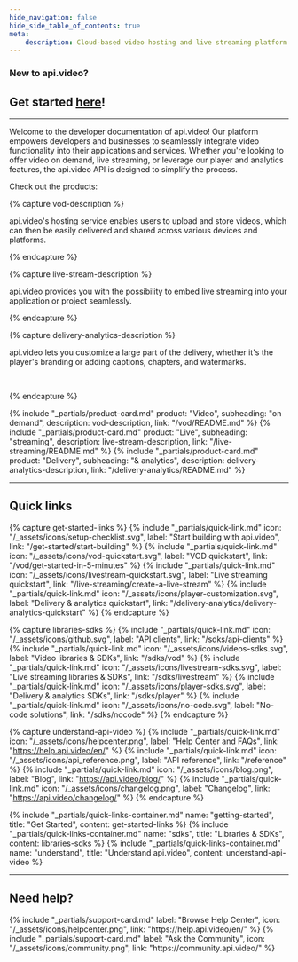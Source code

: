 ```yaml
---
hide_navigation: false
hide_side_table_of_contents: true
meta: 
    description: Cloud-based video hosting and live streaming platform with analytics. Mobile and web SDKs for VOD, live streaming, and player for NodeJS, Javascript, Typescript, Python, Go, PHP, C#, iOS Swift, Android Kotlin.
---
```


<div class="section-header">

### New to api.video?

## Get started [here](/get-started/start-building.md)!

<hr>

</div>

Welcome to the developer documentation of api.video! Our platform empowers developers and businesses to seamlessly integrate video functionality into their applications and services. Whether you're looking to offer video on demand, live streaming, or leverage our player and analytics features, the api.video API is designed to simplify the process.

Check out the products:

<div class="product-cards">

{% capture vod-description %}

api.video's hosting service enables users to upload and store videos, which can then be easily delivered and shared across various devices and platforms.


{% endcapture %}

{% capture live-stream-description %}

api.video provides you with the possibility to embed live streaming into your application or project seamlessly.


{% endcapture %}

{% capture delivery-analytics-description %}

api.video lets you customize a large part of the delivery, whether it's the player's branding or adding captions, chapters, and watermarks.

<br>

{% endcapture %}

{% include "_partials/product-card.md" product: "Video", subheading: "on demand", description: vod-description, link: "/vod/README.md" %}
{% include "_partials/product-card.md" product: "Live", subheading: "streaming", description: live-stream-description, link: "/live-streaming/README.md" %}
{% include "_partials/product-card.md" product: "Delivery", subheading: "& analytics", description: delivery-analytics-description, link: "/delivery-analytics/README.md" %}

</div>


<div class="section-header">

<hr/>

## Quick links

</div>

<div class="quick-links">
{% capture get-started-links %}
{% include "_partials/quick-link.md" icon: "/_assets/icons/setup-checklist.svg", label: "Start building with api.video", link: "/get-started/start-building" %}
{% include "_partials/quick-link.md" icon: "/_assets/icons/vod-quickstart.svg", label: "VOD quickstart", link: "/vod/get-started-in-5-minutes" %}
{% include "_partials/quick-link.md" icon: "/_assets/icons/livestream-quickstart.svg", label: "Live streaming quickstart", link: "/live-streaming/create-a-live-stream" %}
{% include "_partials/quick-link.md" icon: "/_assets/icons/player-customization.svg", label: "Delivery & analytics quickstart", link: "/delivery-analytics/delivery-analytics-quickstart" %}
{% endcapture %}

{% capture libraries-sdks %}
{% include "_partials/quick-link.md" icon: "/_assets/icons/github.svg", label: "API clients", link: "/sdks/api-clients" %}
{% include "_partials/quick-link.md" icon: "/_assets/icons/videos-sdks.svg", label: "Video libraries & SDKs", link: "/sdks/vod" %}
{% include "_partials/quick-link.md" icon: "/_assets/icons/livestream-sdks.svg", label: "Live streaming libraries & SDKs", link: "/sdks/livestream" %}
{% include "_partials/quick-link.md" icon: "/_assets/icons/player-sdks.svg", label: "Delivery & analytics SDKs", link: "/sdks/player" %}
{% include "_partials/quick-link.md" icon: "/_assets/icons/no-code.svg", label: "No-code solutions", link: "/sdks/nocode" %}
{% endcapture %}

{% capture understand-api-video %}
{% include "_partials/quick-link.md" icon: "/_assets/icons/helpcenter.png", label: "Help Center and FAQs", link: "https://help.api.video/en/" %}
{% include "_partials/quick-link.md" icon: "/_assets/icons/api_reference.png", label: "API reference", link: "/reference" %}
{% include "_partials/quick-link.md" icon: "/_assets/icons/blog.png", label: "Blog", link: "https://api.video/blog/" %}
{% include "_partials/quick-link.md" icon: "/_assets/icons/changelog.png", label: "Changelog", link: "https://api.video/changelog/" %}
{% endcapture %}


{% include "_partials/quick-links-container.md" name: "getting-started", title: "Get Started", content: get-started-links %}
{% include "_partials/quick-links-container.md" name: "sdks", title: "Libraries & SDKs", content: libraries-sdks %}
{% include "_partials/quick-links-container.md" name: "understand", title: "Understand api.video", content: understand-api-video %}

</div>


<div class="section-header"> 

<hr/>

## Need help?

</div>

<div class="support-cards">
{% include "_partials/support-card.md" label: "Browse Help Center", icon: "/_assets/icons/helpcenter.png", link: "https://help.api.video/en/" %}
{% include "_partials/support-card.md" label: "Ask the Community", icon: "/_assets/icons/community.png", link: "https://community.api.video/" %}
</div> 
